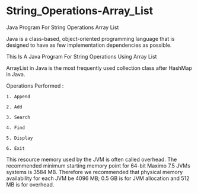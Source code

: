 # String_Operations-Array_List
Java Program For String Operations Array List

Java is a class-based, object-oriented programming language that is designed to have as few implementation dependencies as possible.

This Is A Java Program For String Operations Using Array List

ArrayList in Java is the most frequently used collection class after HashMap in Java.

Operations Performed :

    1. Append

    2. Add

    3. Search
    
    4. Find
    
    5. Display
    
    6. Exit

This resource memory used by the JVM is often called overhead. The recommended minimum starting memory point for 64-bit Maximo 7.5 JVMs systems is 3584 MB. Therefore we recommended that physical memory availability for each JVM be 4096 MB; 0.5 GB is for JVM allocation and 512 MB is for overhead.
